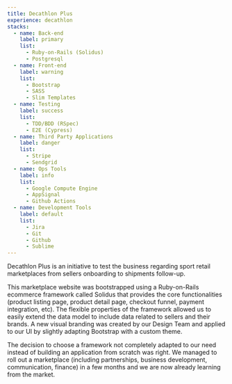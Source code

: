 ```yaml
---
title: Decathlon Plus
experience: decathlon
stacks:
  - name: Back-end
    label: primary
    list:
      - Ruby-on-Rails (Solidus)
      - Postgresql
  - name: Front-end
    label: warning
    list:
      - Bootstrap
      - SASS
      - Slim Templates
  - name: Testing
    label: success
    list:
      - TDD/BDD (RSpec)
      - E2E (Cypress)
  - name: Third Party Applications
    label: danger
    list:
      - Stripe
      - Sendgrid
  - name: Ops Tools
    label: info
    list:
      - Google Compute Engine
      - AppSignal
      - Github Actions
  - name: Development Tools
    label: default
    list:
      - Jira
      - Git
      - Github
      - Sublime
---
```

Decathlon Plus is an initiative to test the business regarding sport retail marketplaces from sellers onboarding to shipments follow-up.

This marketplace website was bootstrapped using a Ruby-on-Rails ecommerce framework called Solidus that provides the core functionalities (product listing page, product detail page, checkout funnel, payment integration, etc). The flexible properties of the framework allowed us to easily extend the data model to include data related to sellers and their brands. A new visual branding was created by our Design Team and applied to our UI by slightly adapting Bootstrap with a custom theme.

The decision to choose a framework not completely adapted to our need instead of building an application from scratch was right. We managed to roll out a marketplace (including partnerships, business development, communication, finance) in a few months and we are now already learning from the market.
